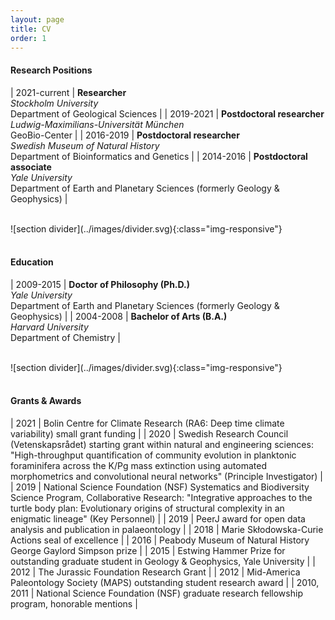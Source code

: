 ```yaml
---
layout: page
title: CV
order: 1
---
```


#### Research Positions

| 2021-current | **Researcher**<br>*Stockholm University*<br>Department of Geological Sciences |
| 2019-2021 | **Postdoctoral researcher**<br>*Ludwig-Maximilians-Universität München*<br>GeoBio-Center |
| 2016-2019 | **Postdoctoral researcher**<br>*Swedish Museum of Natural History*<br>Department of Bioinformatics and Genetics |
| 2014-2016 | **Postdoctoral associate**<br>*Yale University*<br>Department of Earth and Planetary Sciences (formerly Geology & Geophysics) |

<br>
![section divider](../images/divider.svg){:class="img-responsive"}
<br>
<br>

#### Education

| 2009-2015 | **Doctor of Philosophy (Ph.D.)**<br>*Yale University*<br>Department of Earth and Planetary Sciences (formerly Geology & Geophysics) |
| 2004-2008 | **Bachelor of Arts (B.A.)**<br>*Harvard University*<br>Department of Chemistry |

<br>
![section divider](../images/divider.svg){:class="img-responsive"}
<br>
<br>

#### Grants & Awards

| 2021 | Bolin Centre for Climate Research (RA6: Deep time climate variability) small grant funding |
| 2020 | Swedish Research Council (Vetenskapsrådet) starting grant within natural and engineering sciences: "High-throughput quantification of community evolution in planktonic foraminifera across the K/Pg mass extinction using automated morphometrics and convolutional neural networks" (Principle Investigator) |
| 2019 | National Science Foundation (NSF) Systematics and Biodiversity Science Program, Collaborative Research: "Integrative approaches to the turtle body plan: Evolutionary origins of structural complexity in an enigmatic lineage" (Key Personnel) |
| 2019 | PeerJ award for open data analysis and publication in palaeontology |
| 2018 | Marie Skłodowska-Curie Actions seal of excellence |
| 2016 | Peabody Museum of Natural History George Gaylord Simpson prize |
| 2015 | Estwing Hammer Prize for outstanding graduate student in Geology & Geophysics, Yale University |
| 2012 | The Jurassic Foundation Research Grant |
| 2012 | Mid-America Paleontology Society (MAPS) outstanding student research award |
| 2010, 2011 | National Science Foundation (NSF) graduate research fellowship program, honorable mentions |
